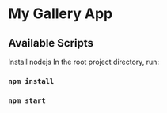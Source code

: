 # My Gallery App

## Available Scripts
Install nodejs
In the root project directory, run:

### `npm install`

### `npm start`
